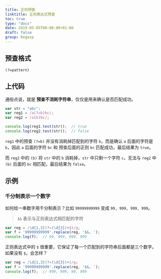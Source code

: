 ```yaml
---
title: 正则预查
linktitle: 正则表达式预查
toc: true
type: "docs"
date: 2019-05-05T00:00:00+01:00
draft: false
group: Regexp
---
```


## 预查格式

`(?=pattern)`

## 上代码

通俗点说，就是 **预查不消耗字符串**，仅仅是用来确认是否匹配成功。

```js
var str = "abc";
var reg1 = /a(?=b)bc/;
var reg2 = /a(b)bc/;

console.log(reg1.test(str));  // true
console.log(reg2.test(str));  // false
```

`reg1` 中的预查 `(?=b)` 并没有消耗掉匹配到的字符 `b`，而是确认 `a` 后面的字符是 `b`，因此 `a` 后面的字符 `bc` 和 预查后面的正则 `bc` 匹配成功，最后结果为 `true`。

而 `reg2` 中的 `(b)` 将 `str` 中的 `b` 消耗掉，`str` 中只剩一个字符 `c`，无法与 `reg2` 中 `(b)` 后面的 `bc` 相匹配，最后结果为 `false`。

## 示例

### 千分制表示一个数字

如何给一串数字用千分制表示？比如 `99999999999` 变成 `99, 999, 999, 999`。

> `$&` 表示与正则表达式相匹配的字符

```js
var reg = /\d{1,3}(?=(\d{3})+$)/g;
var f = '99999999999'.replace(reg, '$&, ');
console.log(f);  // 99, 999, 999, 999
```

正则表达式中的 `$` 很重要，它保证了每一个匹配到的字符串后面都是三个数字。如果没有 `$`，会怎样？

```js
var reg = /\d{1,3}(?=(\d{3})+)/g;
var f = '99999999999'.replace(reg, '$&, ');
console.log(f);  // 999, 999, 99, 999
```